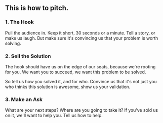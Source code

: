 ## This is how to pitch.

### 1. The Hook

Pull the audience in. Keep it short, 30 seconds or a minute. 
Tell a story, or make us laugh. But make sure it's convincing us that your problem is worth solving.

### 2. Sell the Solution

The hook should have us on the edge of our seats, because we're rooting for you. We want you to succeed, we want this problem to be solved.

So tell us how you solved it, and for who. Convince us that it's not just you who thinks this solution is awesome, show us your validation.

### 3. Make an Ask

What are your next steps? 
Where are you going to take it? 
If you've sold us on it, we'll want to help you. Tell us how to help.